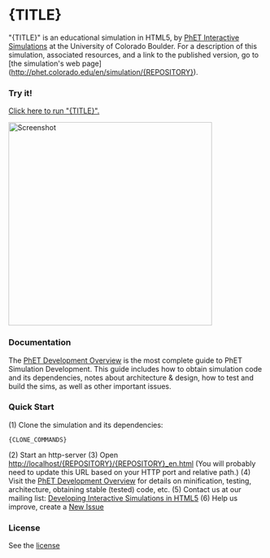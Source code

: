 {TITLE}
=============
"{TITLE}" is an educational simulation in HTML5, by [PhET Interactive Simulations](http://phet.colorado.edu/) at the University of Colorado Boulder.
For a description of this simulation, associated resources, and a link to the published version, go to
[the simulation's web page] (http://phet.colorado.edu/en/simulation/{REPOSITORY}).

### Try it!

[Click here to run "{TITLE}".](http://phet.colorado.edu/sims/html/{REPOSITORY}/latest/{REPOSITORY}_en.html)

<a href="http://phet.colorado.edu/sims/html/{REPOSITORY}/latest/{REPOSITORY}_en.html">
<img src="https://raw.githubusercontent.com/phetsims/{REPOSITORY}/master/assets/{REPOSITORY}-screenshot.png" alt="Screenshot" style="width: 400px;"/>
</a>

### Documentation
The [PhET Development Overview](http://bit.ly/phet-development-overview) is the most complete guide to PhET Simulation Development.
This guide includes how to obtain simulation code and its dependencies, notes about architecture & design, how to test and build
the sims, as well as other important issues.

### Quick Start
(1) Clone the simulation and its dependencies:
```
{CLONE_COMMANDS}
```
(2) Start an http-server
(3) Open [http://localhost/{REPOSITORY}/{REPOSITORY}_en.html](http://localhost/{REPOSITORY}/{REPOSITORY}_en.html) (You will probably need to update this URL based on your HTTP port and relative path.)
(4) Visit the [PhET Development Overview](http://bit.ly/phet-development-overview) for details on minification, testing, architecture, obtaining stable (tested) code, etc.
(5) Contact us at our mailing list: [Developing Interactive Simulations in HTML5](http://groups.google.com/forum/#!forum/developing-interactive-simulations-in-html5)
(6) Help us improve, create a [New Issue](http://github.com/phetsims/{REPOSITORY}/issues/new)

### License
See the [license](LICENSE)
